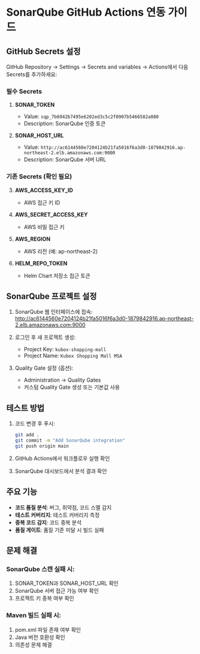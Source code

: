 # SonarQube GitHub Actions 연동 가이드

## GitHub Secrets 설정

GitHub Repository → Settings → Secrets and variables → Actions에서 다음 Secrets를 추가하세요:

### 필수 Secrets

1. **SONAR_TOKEN**
   - Value: `sqp_7b6942b7495e6202ed3c5c2f0907b5466582a080`
   - Description: SonarQube 인증 토큰

2. **SONAR_HOST_URL**
   - Value: `http://ac6144560e7204124b21fa5016f6a3d0-1879842916.ap-northeast-2.elb.amazonaws.com:9000`
   - Description: SonarQube 서버 URL

### 기존 Secrets (확인 필요)

3. **AWS_ACCESS_KEY_ID**
   - AWS 접근 키 ID

4. **AWS_SECRET_ACCESS_KEY**
   - AWS 비밀 접근 키

5. **AWS_REGION**
   - AWS 리전 (예: ap-northeast-2)

6. **HELM_REPO_TOKEN**
   - Helm Chart 저장소 접근 토큰

## SonarQube 프로젝트 설정

1. SonarQube 웹 인터페이스에 접속:
   http://ac6144560e7204124b21fa5016f6a3d0-1879842916.ap-northeast-2.elb.amazonaws.com:9000

2. 로그인 후 새 프로젝트 생성:
   - Project Key: `kubox-shopping-mall`
   - Project Name: `Kubox Shopping Mall MSA`

3. Quality Gate 설정 (옵션):
   - Administration → Quality Gates
   - 커스텀 Quality Gate 생성 또는 기본값 사용

## 테스트 방법

1. 코드 변경 후 푸시:
   ```bash
   git add .
   git commit -m "Add SonarQube integration"
   git push origin main
   ```

2. GitHub Actions에서 워크플로우 실행 확인

3. SonarQube 대시보드에서 분석 결과 확인

## 주요 기능

- **코드 품질 분석**: 버그, 취약점, 코드 스멜 감지
- **테스트 커버리지**: 테스트 커버리지 측정
- **중복 코드 감지**: 코드 중복 분석
- **품질 게이트**: 품질 기준 미달 시 빌드 실패

## 문제 해결

### SonarQube 스캔 실패 시:
1. SONAR_TOKEN과 SONAR_HOST_URL 확인
2. SonarQube 서버 접근 가능 여부 확인
3. 프로젝트 키 중복 여부 확인

### Maven 빌드 실패 시:
1. pom.xml 파일 존재 여부 확인
2. Java 버전 호환성 확인
3. 의존성 문제 해결
